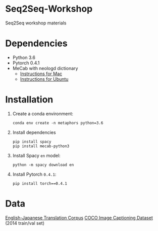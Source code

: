 # Seq2Seq-Workshop
Seq2Seq workshop materials


# Dependencies

* Python 3.6
* Pytorch 0.4.1
* MeCab with neologd dictionary
  - [Instructions for Mac](https://qiita.com/taroc/items/b9afd914432da08dafc8)
  - [Instructions for Ubuntu](https://qiita.com/ekzemplaro/items/c98c7f6698f130b55d53)


# Installation

1. Create a conda environment:
   ```
   conda env create -n metaphors python=3.6
   ```
2. Install dependencies
   ```  
   pip install spacy
   pip install mecab-python3

   ```
3. Install Spacy `en` model:
   ```
   python -m spacy download en
   ```
4. Install Pytorch `0.4.1`:
   ```
   pip install torch==0.4.1
   ```
   
# Data

[English-Japanese Translation Corpus](ftp://ftp.monash.edu/pub/nihongo/examples.utf.gz)
[COCO Image Captioning Dataset](http://cocodataset.org/#download) (2014 train/val set)
